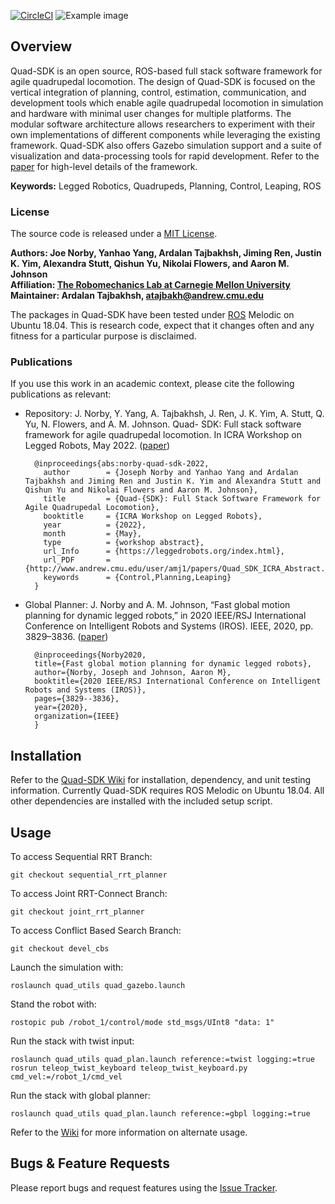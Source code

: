 [![CircleCI](https://circleci.com/gh/robomechanics/quad-sdk/tree/main.svg?style=shield)](https://circleci.com/gh/robomechanics/quad-sdk/tree/main)
![Example image](doc/quad_sdk_promo.png)

## Overview

Quad-SDK is an open source, ROS-based full stack software framework for agile quadrupedal locomotion. The design of Quad-SDK is focused on the vertical integration of planning, control, estimation, communication, and development tools which enable agile quadrupedal locomotion in simulation and hardware with minimal user changes for multiple platforms. The modular software architecture allows researchers to experiment with their own implementations of different components while leveraging the existing framework. Quad-SDK also offers Gazebo simulation support and a suite of visualization and data-processing tools for rapid development. Refer to the [paper] for high-level details of the framework.

**Keywords:** Legged Robotics, Quadrupeds, Planning, Control, Leaping, ROS

### License

The source code is released under a [MIT License](LICENSE).

**Authors: Joe Norby, Yanhao Yang, Ardalan Tajbakhsh, Jiming Ren, Justin K. Yim, Alexandra Stutt, Qishun Yu, Nikolai Flowers, and Aaron M. Johnson<br />
Affiliation: [The Robomechanics Lab at Carnegie Mellon University](https://www.cmu.edu/me/robomechanicslab/)<br />
Maintainer: Ardalan Tajbakhsh, atajbakh@andrew.cmu.edu**

The packages in Quad-SDK have been tested under [ROS] Melodic on Ubuntu 18.04.
This is research code, expect that it changes often and any fitness for a particular purpose is disclaimed.

### Publications

If you use this work in an academic context, please cite the following publications as relevant:

* Repository: J. Norby, Y. Yang, A. Tajbakhsh, J. Ren, J. K. Yim, A. Stutt, Q. Yu, N. Flowers, and A. M. Johnson. Quad-
SDK: Full stack software framework for agile quadrupedal locomotion. In ICRA Workshop on
Legged Robots, May 2022. ([paper])

        @inproceedings{abs:norby-quad-sdk-2022,
          author        = {Joseph Norby and Yanhao Yang and Ardalan Tajbakhsh and Jiming Ren and Justin K. Yim and Alexandra Stutt and Qishun Yu and Nikolai Flowers and Aaron M. Johnson},
          title         = {Quad-{SDK}: Full Stack Software Framework for Agile Quadrupedal Locomotion},
          booktitle     = {ICRA Workshop on Legged Robots},
          year          = {2022},
          month         = {May},
          type          = {workshop abstract},
          url_Info      = {https://leggedrobots.org/index.html},
          url_PDF       = {http://www.andrew.cmu.edu/user/amj1/papers/Quad_SDK_ICRA_Abstract.pdf},
          keywords      = {Control,Planning,Leaping}
        }
        
* Global Planner: J. Norby and A. M. Johnson, “Fast global motion planning for dynamic legged robots,” in 2020 IEEE/RSJ International Conference on Intelligent Robots and Systems (IROS). IEEE, 2020, pp. 3829–3836. ([paper](https://www.andrew.cmu.edu/user/amj1/papers/IROS2020_Fast_Global_Motion_Planning.pdf))

        @inproceedings{Norby2020,
	  	title={Fast global motion planning for dynamic legged robots},
	  	author={Norby, Joseph and Johnson, Aaron M},
	  	booktitle={2020 IEEE/RSJ International Conference on Intelligent Robots and Systems (IROS)},
	  	pages={3829--3836},
	  	year={2020},
	  	organization={IEEE}
		}



## Installation

Refer to the [Quad-SDK Wiki](https://github.com/robomechanics/quad-sdk/wiki/1.-Getting-Started-with-Quad-SDK) for installation, dependency, and unit testing information. Currently Quad-SDK requires ROS Melodic on Ubuntu 18.04. All other dependencies are installed with the included setup script.

## Usage

To access Sequential RRT Branch:
```
git checkout sequential_rrt_planner
```

To access Joint RRT-Connect Branch:
```
git checkout joint_rrt_planner
```

To access Conflict Based Search Branch:
```
git checkout devel_cbs
```

Launch the simulation with:

```
roslaunch quad_utils quad_gazebo.launch
```

Stand the robot with:
```
rostopic pub /robot_1/control/mode std_msgs/UInt8 "data: 1"
```
Run the stack with twist input:
```
roslaunch quad_utils quad_plan.launch reference:=twist logging:=true
rosrun teleop_twist_keyboard teleop_twist_keyboard.py cmd_vel:=/robot_1/cmd_vel
```
Run the stack with global planner:
```
roslaunch quad_utils quad_plan.launch reference:=gbpl logging:=true
```
Refer to the [Wiki](https://github.com/robomechanics/quad-sdk/wiki/2.-Using-the-Software) for more information on alternate usage.

## Bugs & Feature Requests

Please report bugs and request features using the [Issue Tracker](https://github.com/robomechanics/quad-sdk/issues).


[paper]: https://www.andrew.cmu.edu/user/amj1/papers/Quad_SDK_ICRA_Abstract.pdf
[ROS]: http://www.ros.org
[rviz]: http://wiki.ros.org/rviz
[Eigen]: http://eigen.tuxfamily.org
